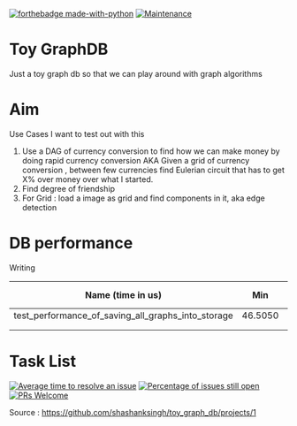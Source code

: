  [![forthebadge made-with-python](http://ForTheBadge.com/images/badges/made-with-python.svg)](https://www.python.org/) [![Maintenance](https://img.shields.io/badge/Maintained%3F-yes-green.svg)](https://GitHub.com/Naereen/StrapDown.js/graphs/commit-activity)


# Toy GraphDB

Just a toy graph db so that we can play around with graph algorithms 

# Aim

Use Cases I want to test out with this
1. Use a DAG of currency conversion to find how we can make money by doing rapid currency conversion AKA
Given a grid of currency conversion , between few currencies find Eulerian circuit 
that has to get X% over money over what I started.  
2. Find degree of friendship
3. For Grid : load a image as grid and find components in it, aka edge detection

# DB performance

Writing

|                  Name (time in us)                 	|   Min   	|    Max   	|   Mean  	| OPS (Kops/s) 	|
|:--------------------------------------------------:	|:-------:	|:--------:	|:-------:	|:------------:	|
| test_performance_of_saving_all_graphs_into_storage 	| 46.5050 	| 132.3730 	| 49.8334 	|    20.0669   	|
|                                                    	|         	|          	|         	|              	|
|                                                    	|         	|          	|         	|              	|



# Task List
[![Average time to resolve an issue](http://isitmaintained.com/badge/resolution/shashanksingh/toy_graph_db.svg)](http://isitmaintained.com/project/shashanksingh/toy_graph_db "Average time to resolve an issue") [![Percentage of issues still open](http://isitmaintained.com/badge/open/shashanksingh/toy_graph_db.svg)](http://isitmaintained.com/project/shashanksingh/toy_graph_db "Percentage of issues still open") [![PRs Welcome](https://img.shields.io/badge/PRs-welcome-brightgreen.svg?style=flat-square)](http://makeapullrequest.com)



Source : 
https://github.com/shashanksingh/toy_graph_db/projects/1






